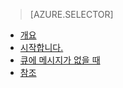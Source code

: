 > [AZURE.SELECTOR]
- [개요](../articles/application-insights/app-insights-analytics.md)
- [시작합니다.](../articles/application-insights/app-insights-analytics-tour.md)
- [큐에 메시지가 없을 때](../articles/application-insights/app-insights-analytics-using.md)
- [참조](../articles/application-insights/app-insights-analytics-reference.md)

<!---HONumber=AcomDC_0427_2016-->